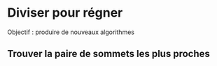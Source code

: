 # Diviser pour régner

Objectif : produire de nouveaux algorithmes

## Trouver la paire de sommets les plus proches
